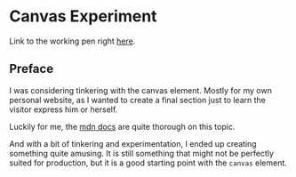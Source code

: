 # Canvas Experiment

Link to the working pen right [here](https://codepen.io/borntofrappe/full/wYOONv/).

## Preface

I was considering tinkering with the canvas element. Mostly for my own personal website, as I wanted to create a final section just to learn the visitor express him or herself.

Luckily for me, the [mdn docs](https://developer.mozilla.org/en-US/docs/Web/API/Canvas_API/Tutorial) are quite thorough on this topic.

And with a bit of tinkering and experimentation, I ended up creating something quite amusing. It is still something that might not be perfectly suited for production, but it is a good starting point with the `canvas` element.
